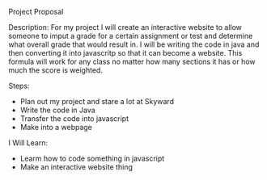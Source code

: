 Project Proposal

Description:
For my project I will create an interactive website to allow someone to imput a grade for a certain assignment or test and determine what overall grade that would result in. I will be writing the code in java and then converting it into javascritp so that it can become a website. This formula will work for any class no matter how many sections it has or how much the score is weighted. 

Steps:
- Plan out my project and stare a lot at Skyward
- Write the code in Java
- Transfer the code into javascript
- Make into a webpage

I Will Learn:
- Learm how to code something in javascript
- Make an interactive website thing